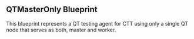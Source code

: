## QTMasterOnly Blueprint

This blueprint represents a QT testing agent for CTT using only a single QT node that serves as both, master and worker.
